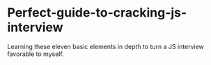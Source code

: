 # Perfect-guide-to-cracking-js-interview

Learning these eleven basic elements in depth to turn a JS interview favorable to myself.

